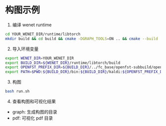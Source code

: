 # 构图示例

1. 编译 wenet runtime

``` bash
cd YOUR_WENET_DIR/runtime/libtorch
mkdir build && cd build && cmake -DGRAPH_TOOLS=ON .. && cmake --build .
```

2. 导入环境变量

``` bash
export WENET_DIR=YOUR_WENET_DIR
export BUILD_DIR=${WENET_DIR}/runtime/libtorch/build
export OPENFST_PREFIX_DIR=${BUILD_DIR}/../fc_base/openfst-subbuild/openfst-populate-prefix
export PATH=$PWD:${BUILD_DIR}/bin:${BUILD_DIR}/kaldi:${OPENFST_PREFIX_DIR}/bin:$PATH
```

3. 构图

``` bash
bash run.sh
```

4. 查看构图和可视化结果

 * graph: 生成构图的目录
 * pdf: 可视化 pdf 目录
